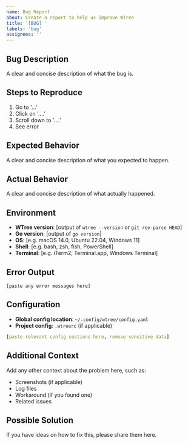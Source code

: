 ```yaml
---
name: Bug Report
about: Create a report to help us improve WTree
title: '[BUG] '
labels: 'bug'
assignees: ''
---
```


## Bug Description
A clear and concise description of what the bug is.

## Steps to Reproduce
1. Go to '...'
2. Click on '....'
3. Scroll down to '....'
4. See error

## Expected Behavior
A clear and concise description of what you expected to happen.

## Actual Behavior
A clear and concise description of what actually happened.

## Environment
- **WTree version**: [output of `wtree --version` or `git rev-parse HEAD`]
- **Go version**: [output of `go version`]
- **OS**: [e.g. macOS 14.0, Ubuntu 22.04, Windows 11]
- **Shell**: [e.g. bash, zsh, fish, PowerShell]
- **Terminal**: [e.g. iTerm2, Terminal.app, Windows Terminal]

## Error Output
```
[paste any error messages here]
```

## Configuration
- **Global config location**: `~/.config/wtree/config.yaml`
- **Project config**: `.wtreerc` (if applicable)

```yaml
[paste relevant config sections here, remove sensitive data]
```

## Additional Context
Add any other context about the problem here, such as:
- Screenshots (if applicable)
- Log files
- Workaround (if you found one)
- Related issues

## Possible Solution
If you have ideas on how to fix this, please share them here.